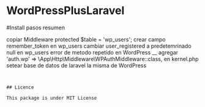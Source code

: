 # WordPressPlusLaravel



#Install
pasos resumen

copiar Middleware
protected $table = 'wp_users';
crear campo remember_token en wp_users
cambiar user_registered a predetemrinado null en wp_users
error de metodo repetido en WordPress __
agregar 'auth.wp' => \App\Http\Middleware\WPAuthMiddleware::class, en kernel.php
setear base de datos de laravel la misma de WordPress

```


## Licence

This package is under MIT License
